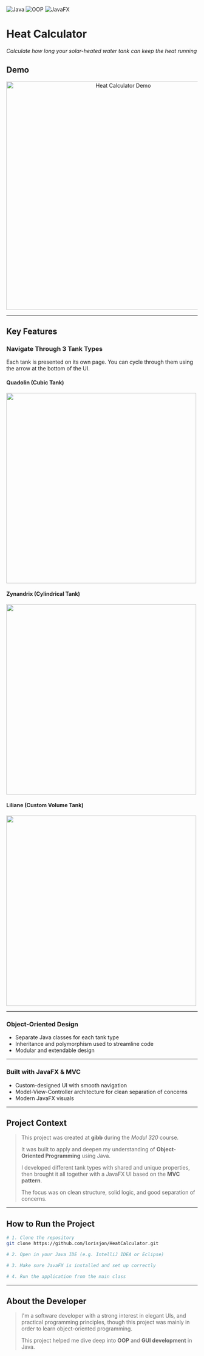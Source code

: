 ![Java](https://img.shields.io/badge/Java-ED8B00?style=for-the-badge&logo=java&logoColor=white)
![OOP](https://img.shields.io/badge/OOP-purple?style=for-the-badge)
![JavaFX](https://img.shields.io/badge/JavaFX-3776AB?style=for-the-badge)
# Heat Calculator  
*Calculate how long your solar-heated water tank can keep the heat running*


## Demo

<div align="center">
  <img src="assets/demo.gif" alt="Heat Calculator Demo" width="600">
</div>

---

## Key Features

### Navigate Through 3 Tank Types

Each tank is presented on its own page. You can cycle through them using the arrow at the bottom of the UI.

#### Quadolin (Cubic Tank)
<img src="assets/screenshot-cubic.png" width="500">

#### Zynandrix (Cylindrical Tank)
<img src="assets/screenshot-cylinder.png" width="500">

#### Liliane (Custom Volume Tank)
<img src="assets/screenshot-volume.png" width="500">

---

### Object-Oriented Design

- Separate Java classes for each tank type
- Inheritance and polymorphism used to streamline code
- Modular and extendable design

---

### Built with JavaFX & MVC

- Custom-designed UI with smooth navigation
- Model-View-Controller architecture for clean separation of concerns
- Modern JavaFX visuals

---

## Project Context

> This project was created at **gibb** during the *Modul 320* course.  
>  
> It was built to apply and deepen my understanding of **Object-Oriented Programming** using Java.  
>  
> I developed different tank types with shared and unique properties, then brought it all together with a JavaFX UI based on the **MVC pattern**.  
>  
> The focus was on clean structure, solid logic, and good separation of concerns.

---

## How to Run the Project

```bash
# 1. Clone the repository
git clone https://github.com/lorisjon/HeatCalculator.git

# 2. Open in your Java IDE (e.g. IntelliJ IDEA or Eclipse)

# 3. Make sure JavaFX is installed and set up correctly

# 4. Run the application from the main class
```

---

## About the Developer

> I'm a software developer with a strong interest in elegant UIs, and practical programming principles, though this project was mainly in order to learn object-oriented programming.
>  
> This project helped me dive deep into **OOP** and **GUI development** in Java.  
>  
<!-- > 🔗 [View my Portfolio](https://your-portfolio-url.com) --> 
